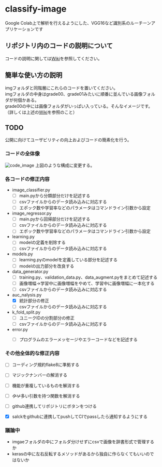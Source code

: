 # classify-image
Google Colab上で解析を行えるようにした、VGG16など識別系のルーチーンアプリケーションです

## リポジトリ内のコードの説明について
コードの説明に関しては[Wiki](https://github.com/hiroki-mas-med/classify-image/wiki)を参照してください。

## 簡単な使い方の説明
imgフォルダと同階層にこれらのコードを置いてください。  
imgフォルダの中身はgrade00、grade01みたいに順番に並んでいる画像フォルダが何個かある。  
grade00の中には画像フォルダがいっぱい入っている。そんなイメージです。  
（詳しくは上述の[Wiki](https://github.com/hiroki-mas-med/classify-image/wiki)を参照のこと）

## TODO
公開に向けてユーザビリティの向上およびコードの簡素化を行う。

### コードの全体像
![code_image](https://user-images.githubusercontent.com/39452528/57676474-8a8d5680-765f-11e9-8a2f-23ce3a7f6461.png)
上図のような構成に変更する。

### 各コードの修正内容
- image_classifier.py
  - [ ] main.pyから分類部分だけを記述する
  - [ ] csvファイルからのデータ読み込みに対応する
  - [ ] エポック数や学習率などのパラメータはコマンドライン引数から設定
- image_regressor.py
  - [ ] main.pyから回帰部分だけを記述する
  - [ ] csvファイルからのデータ読み込みに対応する
  - [ ] エポック数や学習率などのパラメータはコマンドライン引数から設定
- learning.py
  - [ ] modelの定義を削除する
  - [ ] csvファイルからのデータ読み込みに対応する
- models.py
  - [ ] learning.pyのmodelを定義している部分を記述する
  - [ ] modelの出力部分を改良する
- data_generator.py
  - [ ] training.py、validation_data.py、data_augment.pyをまとめて記述する
  - [ ] 画像増幅→学習中に画像増幅をやめて、学習中に画像増幅に一本化する
  - [ ] csvファイルからのデータ読み込みに対応する
- auc_nalysis.py
  - [x] 統計部分の修正
  - [ ] csvファイルからのデータ読み込みに対応する
- k_fold_split.py
  - [ ] ユニークIDの分割部分の修正
  - [ ] csvファイルからのデータ読み込みに対応する
- error.py
  - [ ] プログラムのエラーメッセージやエラーコードなどを記述する
  

### その他全体的な修正内容
- [ ] コーディング規約flake8に準拠する
- [ ] マジックナンバーの解消する
- [ ] 機能が重複しているものを解消する
- [ ] ~~クソ~~多い引数を持つ関数を解消する
- [ ] github連携してリポジトリにボタンをつける
- [x] salckをgithubに連携してpushしてCIでpassしたら通知するようにする


### 議論中
- imgaeフォルダの中にフォルダ分けせずにcsvで画像を辞書形式で管理するか
- kerasの中に左右反転するメソッドがあるから独自に作らなくてもいいのではないか
